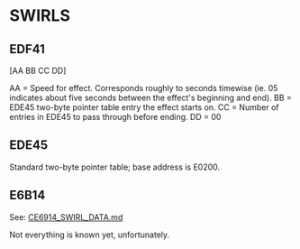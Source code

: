 # SWIRLS

## EDF41
[AA BB CC DD]

AA = Speed for effect. Corresponds roughly to seconds timewise (ie. 05 indicates about five seconds between the effect's beginning and end).
BB = EDE45 two-byte pointer table entry the effect starts on.
CC = Number of entries in EDE45 to pass through before ending.
DD = 00

## EDE45

Standard two-byte pointer table; base address is E0200.

## E6B14

See:
 [CE6914_SWIRL_DATA.md](../structures/CE6914_SWIRL_DATA.md)

Not everything is known yet, unfortunately.
